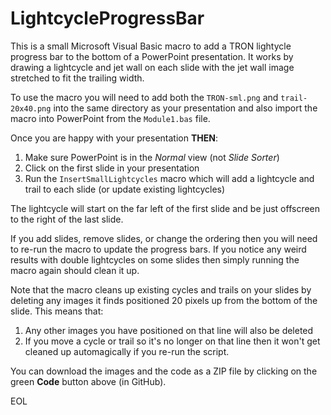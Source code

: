 # LightcycleProgressBar
This is a small Microsoft Visual Basic macro to add a TRON lightycle progress bar to the bottom of a PowerPoint presentation.  It works by drawing a lightcycle and jet wall on each slide with the jet wall image stretched to fit the trailing width.

To use the macro you will need to add both the `TRON-sml.png` and `trail-20x40.png` into the same directory as your presentation and also import the macro into PowerPoint from the `Module1.bas` file.

Once you are happy with your presentation **THEN**:
1. Make sure PowerPoint is in the *Normal* view (not *Slide Sorter*)
2. Click on the first slide in your presentation
3. Run the `InsertSmallLightcycles` macro which will add a lightcycle and trail to each slide (or update existing lightcycles)
 
The lightcycle will start on the far left of the first slide and be just offscreen to the right of the last slide.

If you add slides, remove slides, or change the ordering then you will need to re-run the macro to update the progress bars.  If you notice any weird results with double lightcycles on some slides then simply running the macro again should clean it up.

Note that the macro cleans up existing cycles and trails on your slides by deleting any images it finds positioned 20 pixels up from the bottom of the slide.
This means that:
1. Any other images you have positioned on that line will also be deleted
2. If you move a cycle or trail so it's no longer on that line then it won't get cleaned up automagically if you re-run the script.

You can download the images and the code as a ZIP file by clicking on the green **Code** button above (in GitHub).

EOL
